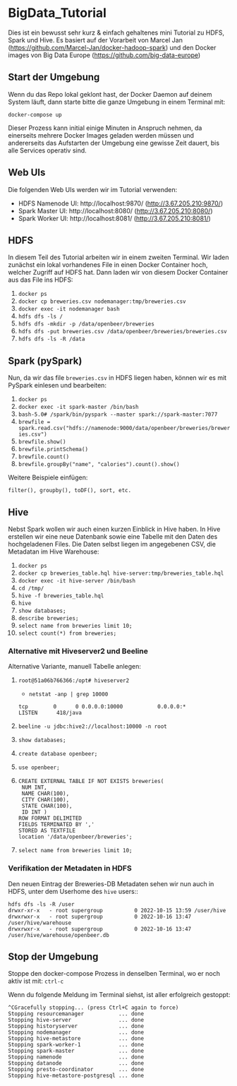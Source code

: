 # BigData_Tutorial
Dies ist ein bewusst sehr kurz & einfach gehaltenes mini Tutorial zu HDFS, Spark und Hive. Es basiert auf der Vorarbeit von Marcel Jan (https://github.com/Marcel-Jan/docker-hadoop-spark) und den Docker images von Big Data Europe (https://github.com/big-data-europe)

## Start der Umgebung

Wenn du das Repo lokal geklont hast, der Docker Daemon auf deinem System läuft, dann starte bitte die ganze Umgebung in einem Terminal mit:
```
docker-compose up
```
Dieser Prozess kann initial einige Minuten in Anspruch nehmen, da einerseits mehrere Docker Images geladen werden müssen und andererseits das Aufstarten der Umgebung eine gewisse Zeit dauert, bis alle Services operativ sind.


## Web UIs
Die folgenden Web UIs werden wir im Tutorial verwenden:
* HDFS Namenode UI: http://localhost:9870/ (http://3.67.205.210:9870/) 
* Spark Master UI:  http://localhost:8080/ (http://3.67.205.210:8080/) 
* Spark Worker UI:  http://localhost:8081/ (http://3.67.205.210:8081/) 

## HDFS 
In diesem Teil des Tutorial arbeiten wir in einem zweiten Terminal. Wir laden zunächst ein lokal vorhandenes File in einen Docker Container hoch, welcher Zugriff auf HDFS hat. Dann laden wir von diesem Docker Container aus das File ins HDFS:
1. `docker ps` 
1. `docker cp breweries.csv nodemanager:tmp/breweries.csv`
1. `docker exec -it nodemanager bash`
1. `hdfs dfs -ls /`
1. `hdfs dfs -mkdir -p /data/openbeer/breweries`
1. `hdfs dfs -put breweries.csv /data/openbeer/breweries/breweries.csv`
1. `hdfs dfs -ls -R /data`

## Spark (pySpark)
Nun, da wir das file `breweries.csv` in HDFS liegen haben, können wir es mit PySpark einlesen und bearbeiten:

1. `docker ps` 
1. `docker exec -it spark-master /bin/bash`
1. `bash-5.0# /spark/bin/pyspark --master spark://spark-master:7077`
1. `brewfile = spark.read.csv("hdfs://namenode:9000/data/openbeer/breweries/breweries.csv")`
1. `brewfile.show()`
1. `brewfile.printSchema()`
1. `brewfile.count()`
1. `brewfile.groupBy("name", "calories").count().show()`

Weitere Beispiele einfügen:
```
filter(), groupby(), toDF(), sort, etc.
```

## Hive
Nebst Spark wollen wir auch einen kurzen Einblick in Hive haben. In Hive erstellen wir eine neue Datenbank sowie eine Tabelle mit den Daten des hochgeladenen Files.
Die Daten selbst liegen im angegebenen CSV, die Metadatan im Hive Warehouse:

1. `docker ps` 
1. `docker cp breweries_table.hql hive-server:tmp/breweries_table.hql`
1. `docker exec -it hive-server /bin/bash`
1. `cd /tmp/`
1. `hive -f breweries_table.hql` 
1. `hive`
1. `show databases;`
1. `describe breweries;`
1. `select name from breweries limit 10;`
1. `select count(*) from breweries;`

### Alternative mit Hiveserver2 und Beeline

Alternative Variante, manuell Tabelle anlegen:
1. `root@51a06b766366:/opt# hiveserver2`
   * `netstat -anp | grep 10000`
    ```
    tcp        0      0 0.0.0.0:10000           0.0.0.0:*               LISTEN      418/java
    ```

1. `beeline -u jdbc:hive2://localhost:10000 -n root`
1. `show databases;`
1. `create database openbeer;`
1. `use openbeer;`
1. ```
   CREATE EXTERNAL TABLE IF NOT EXISTS breweries(
    NUM INT,
    NAME CHAR(100),
    CITY CHAR(100),
    STATE CHAR(100),
    ID INT )
   ROW FORMAT DELIMITED
   FIELDS TERMINATED BY ','
   STORED AS TEXTFILE
   location '/data/openbeer/breweries';
   ```
1. `select name from breweries limit 10;`

### Verifikation der Metadaten in HDFS
Den neuen Eintrag der Breweries-DB Metadaten sehen wir nun auch in HDFS, unter dem Userhome des `hive` users::
```
hdfs dfs -ls -R /user
drwxr-xr-x   - root supergroup          0 2022-10-15 13:59 /user/hive
drwxrwxr-x   - root supergroup          0 2022-10-16 13:47 /user/hive/warehouse
drwxrwxr-x   - root supergroup          0 2022-10-16 13:47 /user/hive/warehouse/openbeer.db
```

## Stop der Umgebung
Stoppe den docker-compose Prozess in denselben Terminal, wo er noch aktiv ist mit: `ctrl-c`

Wenn du folgende Meldung im Terminal siehst, ist aller erfolgreich gestoppt:
```
^CGracefully stopping... (press Ctrl+C again to force)
Stopping resourcemanager           ... done
Stopping hive-server               ... done
Stopping historyserver             ... done
Stopping nodemanager               ... done
Stopping hive-metastore            ... done
Stopping spark-worker-1            ... done
Stopping spark-master              ... done
Stopping namenode                  ... done
Stopping datanode                  ... done
Stopping presto-coordinator        ... done
Stopping hive-metastore-postgresql ... done
```